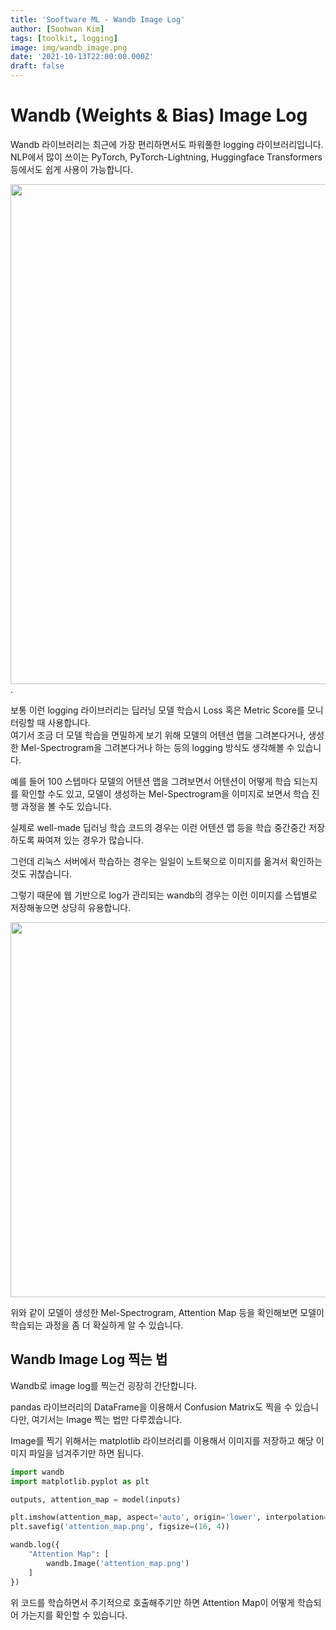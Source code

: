 ```yaml
---
title: 'Sooftware ML - Wandb Image Log'
author: [Soohwan Kim]
tags: [toolkit, logging]
image: img/wandb_image.png
date: '2021-10-13T22:00:00.000Z'
draft: false
---
```


# Wandb (Weights & Bias) Image Log
  
Wandb 라이브러리는 최근에 가장 편리하면서도 파워풀한 logging 라이브러리입니다.  
NLP에서 많이 쓰이는 PyTorch, PyTorch-Lightning, Huggingface Transformers 등에서도 쉽게 사용이 가능합니다.  
  
<img src="https://user-images.githubusercontent.com/42150335/137149370-e8de77b9-83a2-46ea-89ca-d444ba258d80.png" width=800>. 
  
보통 이런 logging 라이브러리는 딥러닝 모델 학습시 Loss 혹은 Metric Score를 모니터링할 때 사용합니다.  
여기서 조금 더 모델 학습을 면밀하게 보기 위해 모델의 어텐션 맵을 그려본다거나, 생성한 Mel-Spectrogram을 그려본다거나 하는 등의 logging 방식도 생각해볼 수 있습니다.  
  
예를 들어 100 스텝마다 모델의 어텐션 맵을 그려보면서 어텐션이 어떻게 학습 되는지를 확인할 수도 있고, 모델이 생성하는 Mel-Spectrogram을 이미지로 보면서 학습 진행 과정을 볼 수도 있습니다.  
  
실제로 well-made 딥러닝 학습 코드의 경우는 이런 어텐션 맵 등을 학습 중간중간 저장하도록 짜여져 있는 경우가 많습니다.  
  
그런데 리눅스 서버에서 학습하는 경우는 일일이 노트북으로 이미지를 옮겨서 확인하는 것도 귀찮습니다.  
  
그렇기 때문에 웹 기반으로 log가 관리되는 wandb의 경우는 이런 이미지를 스텝별로 저장해놓으면 상당히 유용합니다.  
  
<img src="https://user-images.githubusercontent.com/42150335/137151370-5df2fd57-76f3-4351-9166-d98307810b33.png" width="600">
  
위와 같이 모델이 생성한 Mel-Spectrogram, Attention Map 등을 확인해보면 모델이 학습되는 과정을 좀 더 확실하게 알 수 있습니다.  
  
## Wandb Image Log 찍는 법
  
Wandb로 image log를 찍는건 굉장히 간단합니다.  
  
pandas 라이브러리의 DataFrame을 이용해서 Confusion Matrix도 찍을 수 있습니다만, 여기서는 Image 찍는 법만 다루겠습니다.  
  
Image를 찍기 위해서는 matplotlib 라이브러리를 이용해서 이미지를 저장하고 해당 이미지 파일을 넘겨주기만 하면 됩니다.  
  
```python
import wandb
import matplotlib.pyplot as plt

outputs, attention_map = model(inputs)

plt.imshow(attention_map, aspect='auto', origin='lower', interpolation='none')
plt.savefig('attention_map.png', figsize=(16, 4))

wandb.log({
    "Attention Map": [
        wandb.Image('attention_map.png')
    ]
})
```
   
위 코드를 학습하면서 주기적으로 호출해주기만 하면 Attention Map이 어떻게 학습되어 가는지를 확인할 수 있습니다. 
  


